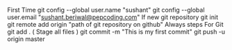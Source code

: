 First Time
git config --global user.name "sushant"
git config --global user.email "sushant.beriwal@pepcoding.com"
If new git repository
git init
git remote add origin "path of git repository on github"
Always steps For Git
git add . ( Stage all files )
git commit -m "This is my first commit"
git push -u origin master
